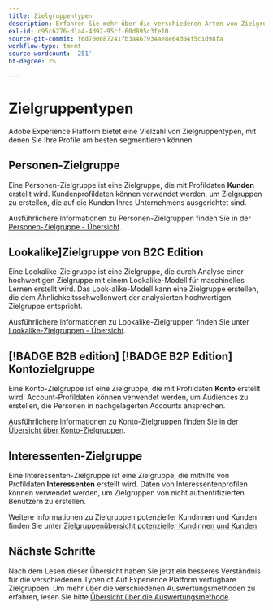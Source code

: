 ```yaml
---
title: Zielgruppentypen
description: Erfahren Sie mehr über die verschiedenen Arten von Zielgruppen, die Sie in Adobe Experience Platform erstellen können.
exl-id: c95c6276-d1a4-4d92-95cf-60d895c3fe10
source-git-commit: f6d700087241fb3a467934ae8e64d04f5c1d98fa
workflow-type: tm+mt
source-wordcount: '251'
ht-degree: 2%

---
```


# Zielgruppentypen

Adobe Experience Platform bietet eine Vielzahl von Zielgruppentypen, mit denen Sie Ihre Profile am besten segmentieren können.

## Personen-Zielgruppe

Eine Personen-Zielgruppe ist eine Zielgruppe, die mit Profildaten **Kunden** erstellt wird. Kundenprofildaten können verwendet werden, um Zielgruppen zu erstellen, die auf die Kunden Ihres Unternehmens ausgerichtet sind.

Ausführlichere Informationen zu Personen-Zielgruppen finden Sie in der [Personen-Zielgruppe - Übersicht](./people-audiences.md).

## Lookalike&rbrack;Zielgruppe von B2C Edition

Eine Lookalike-Zielgruppe ist eine Zielgruppe, die durch Analyse einer hochwertigen Zielgruppe mit einem Lookalike-Modell für maschinelles Lernen erstellt wird. Das Look-alike-Modell kann eine Zielgruppe erstellen, die dem Ähnlichkeitsschwellenwert der analysierten hochwertigen Zielgruppe entspricht.

Ausführlichere Informationen zu Lookalike-Zielgruppen finden Sie unter [Lookalike-Zielgruppen - Übersicht](./lookalike-audiences.md).

## [!BADGE B2B edition] [!BADGE B2P Edition] Kontozielgruppe

Eine Konto-Zielgruppe ist eine Zielgruppe, die mit Profildaten **Konto** erstellt wird. Account-Profildaten können verwendet werden, um Audiences zu erstellen, die Personen in nachgelagerten Accounts ansprechen.

Ausführlichere Informationen zu Konto-Zielgruppen finden Sie in der [Übersicht über Konto-Zielgruppen](./account-audiences.md).

## Interessenten-Zielgruppe

Eine Interessenten-Zielgruppe ist eine Zielgruppe, die mithilfe von Profildaten **Interessenten** erstellt wird. Daten von Interessentenprofilen können verwendet werden, um Zielgruppen von nicht authentifizierten Benutzern zu erstellen.

Weitere Informationen zu Zielgruppen potenzieller Kundinnen und Kunden finden Sie unter [Zielgruppenübersicht potenzieller Kundinnen und Kunden](./prospect-audiences.md).

## Nächste Schritte

Nach dem Lesen dieser Übersicht haben Sie jetzt ein besseres Verständnis für die verschiedenen Typen of Auf Experience Platform verfügbare Zielgruppen. Um mehr über die verschiedenen Auswertungsmethoden zu erfahren, lesen Sie bitte [Übersicht über die Auswertungsmethode](../methods/overview.md).
